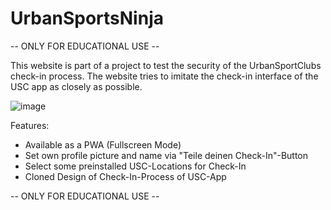 # UrbanSportsNinja


-- ONLY FOR EDUCATIONAL USE --

This website is part of a project to test the security of the UrbanSportClubs check-in process. The website tries to imitate the check-in interface of the USC app as closely as possible.

![image](https://user-images.githubusercontent.com/28186014/186255465-d193676e-5d62-4a20-9265-953577e4d2f2.png)

Features: 
- Available as a PWA (Fullscreen Mode) 
- Set own profile picture and name via "Teile deinen Check-In"-Button 
- Select some preinstalled USC-Locations for Check-In 
- Cloned Design of Check-In-Process of USC-App 



-- ONLY FOR EDUCATIONAL USE --

